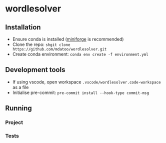 # wordlesolver
## Installation
- Ensure conda is installed ([miniforge](https://github.com/conda-forge/miniforge) is recommended)
- Clone the repo: `shgit clone https://github.com/mdatoo/wordlesolver.git`
- Create conda environment: `conda env create -f environment.yml`

## Development tools
- If using vscode, open workspace `.vscode/wordlesolver.code-workspace` as a file
- Initialise pre-commit: `pre-commit install --hook-type commit-msg`

## Running
### Project

### Tests

